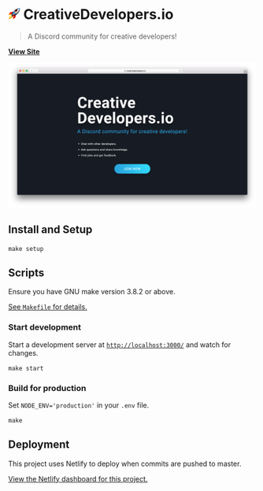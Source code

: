
# <img src=favicon.png alt='favicon' height=24> CreativeDevelopers.io

> A Discord community for creative developers!

[**View Site**](https://creativedevelopers.netlify.com/)

[![screenshot](screenshot.png)](https://creativedevelopers.netlify.com/)

## Install and Setup

```
make setup
```

## Scripts

Ensure you have GNU make version 3.8.2 or above.

[See `Makefile` for details.](Makefile)

### Start development

Start a development server at [`http://localhost:3000/`](http://localhost:3000/) and watch for changes.

```
make start
```

### Build for production

Set `NODE_ENV='production'` in your `.env` file.

```
make
```

## Deployment

This project uses Netlify to deploy when commits are pushed to master.

[View the Netlify dashboard for this project.](https://app.netlify.com/sites/creativedevelopers)
